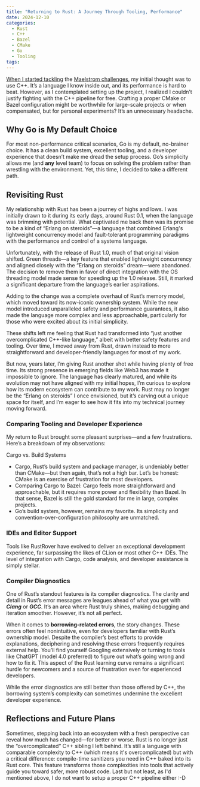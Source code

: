 ```yaml
---
title: "Returning to Rust: A Journey Through Tooling, Performance"
date: 2024-12-10
categories:
  - Rust
  - C++
  - Bazel
  - CMake
  - Go
  - Tooling
tags:
---
```


[When I started tackling](https://github.com/astavonin/maelstrom-challenges) the [Maelstrom challenges](https://github.com/jepsen-io/maelstrom/tree/main), my initial thought was to use C++. It’s a language I know inside out, and its performance is hard to beat. However, as I contemplated setting up the project, I realized I couldn’t justify fighting with the C++ pipeline for free. Crafting a proper CMake or Bazel configuration might be worthwhile for large-scale projects or when compensated, but for personal experiments? It’s an unnecessary headache.

## Why Go is My Default Choice

For most non-performance critical scenarios, Go is my default, no-brainer choice. It has a clean build system, excellent tooling, and a developer experience that doesn’t make me dread the setup process. Go’s simplicity allows me (and **any** level team) to focus on solving the problem rather than wrestling with the environment. Yet, this time, I decided to take a different path.

<!-- more -->

## Revisiting Rust

My relationship with Rust has been a journey of highs and lows. I was initially drawn to it during its early days, around Rust 0.1, when the language was brimming with potential. What captivated me back then was its promise to be a kind of “Erlang on steroids”—a language that combined Erlang's lightweight concurrency model and fault-tolerant programming paradigms with the performance and control of a systems language.

Unfortunately, with the release of Rust 1.0, much of that original vision shifted. Green threads—a key feature that enabled lightweight concurrency and aligned closely with the “Erlang on steroids” dream—were abandoned. The decision to remove them in favor of direct integration with the OS threading model made sense for speeding up the 1.0 release. Still, it marked a significant departure from the language’s earlier aspirations.

Adding to the change was a complete overhaul of Rust’s memory model, which moved toward its now-iconic ownership system. While the new model introduced unparalleled safety and performance guarantees, it also made the language more complex and less approachable, particularly for those who were excited about its initial simplicity.

These shifts left me feeling that Rust had transformed into “just another overcomplicated C++-like language,” albeit with better safety features and tooling. Over time, I moved away from Rust, drawn instead to more straightforward and developer-friendly languages for most of my work.

But now, years later, I’m giving Rust another shot while having plenty of free time. Its strong presence in emerging fields like Web3 has made it impossible to ignore. The language has clearly matured, and while its evolution may not have aligned with my initial hopes, I’m curious to explore how its modern ecosystem can contribute to my work. Rust may no longer be the “Erlang on steroids” I once envisioned, but it’s carving out a unique space for itself, and I’m eager to see how it fits into my technical journey moving forward.

### Comparing Tooling and Developer Experience

My return to Rust brought some pleasant surprises—and a few frustrations. Here’s a breakdown of my observations:

Cargo vs. Build Systems

* Cargo, Rust’s build system and package manager, is undeniably better than CMake—but then again, that’s not a high bar. Let’s be honest: CMake is an exercise of frustration for most developers.
* Comparing Cargo to Bazel: Cargo feels more straightforward and approachable, but it requires more power and flexibility than Bazel. In that sense, Bazel is still the gold standard for me in large, complex projects.
* Go’s build system, however, remains my favorite. Its simplicity and convention-over-configuration philosophy are unmatched.

### IDEs and Editor Support

Tools like RustRover have evolved to deliver an exceptional development experience, far surpassing the likes of CLion or most other C++ IDEs. The level of integration with Cargo, code analysis, and developer assistance is simply stellar.

### Compiler Diagnostics

One of Rust’s standout features is its compiler diagnostics. The clarity and detail in Rust’s error messages are leagues ahead of what you get with ***Clang*** or ***GCC***. It’s an area where Rust truly shines, making debugging and iteration smoother. However, it’s not all perfect.

When it comes to **borrowing-related errors**, the story changes. These errors often feel nonintuitive, even for developers familiar with Rust’s ownership model. Despite the compiler’s best efforts to provide explanations, deciphering and resolving these errors frequently requires external help. You’ll find yourself Googling extensively or turning to tools like ChatGPT (model 4.0 preferred) to figure out what’s going wrong and how to fix it. This aspect of the Rust learning curve remains a significant hurdle for newcomers and a source of frustration even for experienced developers.

While the error diagnostics are still better than those offered by C++, the borrowing system’s complexity can sometimes undermine the excellent developer experience.

## Reflections and Future Plans

Sometimes, stepping back into an ecosystem with a fresh perspective can reveal how much has changed—for better or worse. Rust is no longer just the “overcomplicated” C++ sibling I left behind. It’s still a language with comparable complexity to C++ (which means it's overcomplicated) but with a critical difference: compile-time sanitizers you need in C++ baked into its Rust core. This feature transforms those complexities into tools that actively guide you toward safer, more robust code.
Last but not least, as I'd mentioned above, I do not want to setup a proper C++ pipeline either :-D